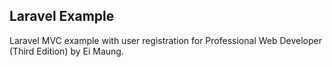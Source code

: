 ## Laravel Example

Laravel MVC example with user registration for Professional Web Developer (Third Edition) by Ei Maung.
